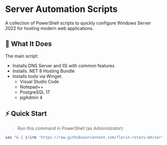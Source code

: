 # Server Automation Scripts

A collection of PowerShell scripts to quickly configure Windows Server 2022 for hosting modern web applications.

## 🎯 What It Does

The main script:

- Installs DNS Server and IIS with common features
- Installs .NET 8 Hosting Bundle
- Installs tools via Winget:
  - Visual Studio Code
  - Notepad++
  - PostgreSQL 17
  - pgAdmin 4

## ⚡ Quick Start

> Run this command in PowerShell (as Administrator):

```powershell
iex "& { $(irm 'https://raw.githubusercontent.com/florin-rotaru-md/server-automation-scripts/main/001-setup.ps1') }"
